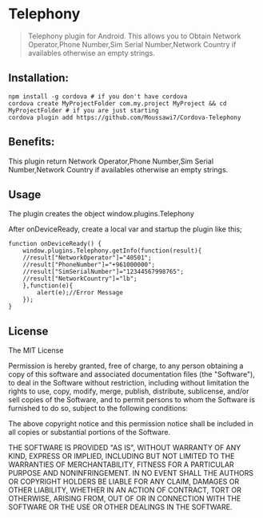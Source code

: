 # Telephony

> Telephony plugin for Android. This allows you to Obtain Network Operator,Phone Number,Sim Serial Number,Network Country if availables otherwise an empty strings.

## Installation:

    npm install -g cordova # if you don't have cordova
    cordova create MyProjectFolder com.my.project MyProject && cd MyProjectFolder # if you are just starting
    cordova plugin add https://github.com/Moussawi7/Cordova-Telephony

## Benefits:
This plugin return Network Operator,Phone Number,Sim Serial Number,Network Country if availables otherwise an empty strings.
	
## Usage
The plugin creates the object window.plugins.Telephony

After onDeviceReady, create a local var and startup the plugin like this;

	function onDeviceReady() {
   	    window.plugins.Telephony.getInfo(function(result){
		//result["NetworkOperator"]="40501";
		//result["PhoneNumber"]="+961000000";
		//result["SimSerialNumber"]="12344567998765";
		//result["NetworkCountry"]="lb";
		},function(e){
			alert(e);//Error Message
		});
	}

## License ##

The MIT License

Permission is hereby granted, free of charge, to any person obtaining a copy
of this software and associated documentation files (the "Software"), to deal
in the Software without restriction, including without limitation the rights
to use, copy, modify, merge, publish, distribute, sublicense, and/or sell
copies of the Software, and to permit persons to whom the Software is
furnished to do so, subject to the following conditions:

The above copyright notice and this permission notice shall be included in
all copies or substantial portions of the Software.

THE SOFTWARE IS PROVIDED "AS IS", WITHOUT WARRANTY OF ANY KIND, EXPRESS OR
IMPLIED, INCLUDING BUT NOT LIMITED TO THE WARRANTIES OF MERCHANTABILITY,
FITNESS FOR A PARTICULAR PURPOSE AND NONINFRINGEMENT. IN NO EVENT SHALL THE
AUTHORS OR COPYRIGHT HOLDERS BE LIABLE FOR ANY CLAIM, DAMAGES OR OTHER
LIABILITY, WHETHER IN AN ACTION OF CONTRACT, TORT OR OTHERWISE, ARISING FROM,
OUT OF OR IN CONNECTION WITH THE SOFTWARE OR THE USE OR OTHER DEALINGS IN
THE SOFTWARE.